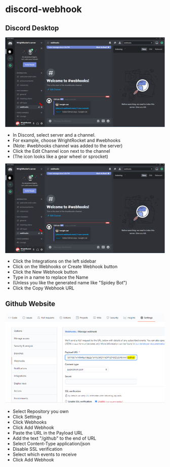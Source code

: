 # discord-webhook

## Discord Desktop
![Discord Channel Settings](/images/discord-webhook-1.PNG)
* In Discord, select server and a channel.
* For example, choose WrightRocket and #webhooks
* (Note: #webhooks channel was added to the server)
* Click the Edit Channel icon next to the channel
* (The icon looks like a gear wheel or sprocket)

![Discord Channel Settings](/images/discord-webhook-1.PNG)
* Click the Integrations on the left sidebar
* Click on the Webhooks or Create Webhook button
* Click the New Webhook button
* Type in a name to replace the Name 
* (Unless you like the generated name like "Spidey Bot")
* Click the Copy Webhook URL

## Github Website
![Github Repository Settings](/images/github-webhook-1.PNG)
* Select Repository you own
* Click Settings 
* Click Webhooks
* Click Add Webhook
* Paste the URL in the Payload URL 
* Add the text "/github" to the end of URL
* Select Content-Type application/json
* Disable SSL verification
* Select which events to receive
* Click Add Webhook
